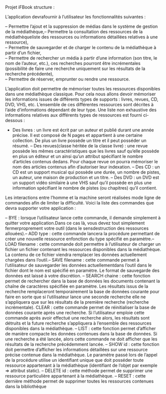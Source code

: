 Projet iFBook structure :

<p>L’application devrafournir à l’utilisateur les fonctionnalités suivantes :<br>

– Permettre l’ajout et la suppression de médias dans le système de gestion de la médiathèque,– Permettre la consultation des ressources de la médiathèqueliste des ressources ou informations détaillées relatives à une ressource),<br>
– Permettre de sauvegarder et de charger le contenu de la médiathèque à partir d’un fichier,<br>
– Permettre de rechercher un média à partir d’une information (son titre, le nom de l’auteur, etc.), ces recherches pourront être incrémentales (possibilité de faire une recherche uniquement sur les résultats de la recherche précédente),<br>
– Permettre de réserver, emprunter ou rendre une ressource.</p>

L’application doit permettre de mémoriser toutes les ressources disponibles dans une médiathèque
classique. Pour cela nous allons devoir mémoriser les informations issues de différents types de supports :
livres, revues, CD, DVD, VHS, etc. L’ensemble de ces différentes ressources sont décrites à l’aide d’informations
dépendant de leur type. Une liste non exhaustive des informations relatives aux différents types
de ressources est fourni ci-dessous :

- Des livres : un livre est écrit par un auteur et publié durant une année précise. Il est composé de
N pages et appartient à une certaine collection. De plus un livre possède un titre et il peut posséder
un résumé.
– Des revues(classe héritée de la classe livre) : une revue possède les mêmes caractéristiques que les livres sauf qu’elle possède en plus
un éditeur et un ainsi qu’un attribut spécifiant le nombre d’articles contenus dedans. Pour chaque
revue on pourra mémoriser le nom des articles contenus afin d’autoriser leur indexation.
– Des CD : un CD est un support musical qui possède une durée, un nombre de pistes, un auteur,
une maison de production et un titre.
– Des DVD : un DVD est un support vidéo similaire à une VHS sauf qu’il possède en plus une
information spécifiant le nombre de pistes (ou chapitres) qu’il contient.


Les interactions entre l’homme et la machine seront réalisées mode ligne de commandes afin de limiter
la difficulté. Voici la liste des commandes que devra supporter votre application :

– BYE : lorsque l’utilisateur lance cette commande, il demande simplement à quitter votre application.Dans ce cas là, vous devez tout simplement fermerproprement votre outil (dans le sensdestruction des ressources allouées).– ADD type : cette commande lancera la procédure permettant de créer une nouvelle ressource enfonction du type spécifié en paramètre.– LOAD filename : cette commande doit permettre à l’utilisateur de charger un fichier un fichier
contenant les ressources disponibles dans la médiathèque. La contenu de ce fichier viendra remplacer les données actuellement chargées dans l’outil.– SAVE filename : cette commande permet à l’utilisateur de sauvegarder les données actuellementdans l’outil dans le fichier dont le nom est spécifié en paramètre. Le format de sauvegarde des
données est laissé à votre discrétion.
– SEARCH chaine : cette fonction permet de rechercher dans la base de données les documents
contenant la chaîne de caractères spécifiée en paramètre. Les résultats issus de la recherche remplaceront
temporairement la base de données courante pour faire en sorte que si l’utilisateur lance
une seconde recherche elle ne s’appliquera que sur les résultats de la première recherche (recherche
incrémentale).
CLEAR : cette commande permet de réinitialiser la base de données courante après une recherche.
Si l’utilisateur emploie cette commande après avoir effectué une recherche alors, les résultats sont
détruits et la future recherche s’appliquera à l’ensemble des ressources disponibles dans la médiathèque.
– LIST : cette fonction permet d’afficher de manière compacte les données contenues dans la base de
données. Si une recherche a été lancée, alors cette commande ne doit afficher que les résultats de la
recherche précédemment lancée.
– SHOW id : cette fonction doit permettre d’afficher les informations détaillées sur une ressource
précise contenue dans la médiathèque. Le paramètre passé lors de l’appel de la procédure utilise un
identifiant unique que doit posséder toute ressource appartenant à la médiathèque (identifiant de
l’objet par exemple => attribut static).
– DELETE id : cette méthode permet de supprimer une ressource particulière appartenant à la
médiathèque.
– RESET : cette dernière méthode permet de supprimer toutes les ressources contenues dans la
bibliothèque

